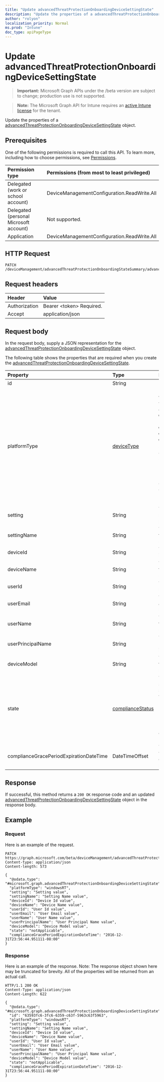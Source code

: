 ```yaml
---
title: "Update advancedThreatProtectionOnboardingDeviceSettingState"
description: "Update the properties of a advancedThreatProtectionOnboardingDeviceSettingState object."
author: "rolyon"
localization_priority: Normal
ms.prod: "Intune"
doc_type: apiPageType
---
```


# Update advancedThreatProtectionOnboardingDeviceSettingState

> **Important:** Microsoft Graph APIs under the /beta version are subject to change; production use is not supported.

> **Note:** The Microsoft Graph API for Intune requires an [active Intune license](https://go.microsoft.com/fwlink/?linkid=839381) for the tenant.

Update the properties of a [advancedThreatProtectionOnboardingDeviceSettingState](../resources/intune-deviceconfig-advancedthreatprotectiononboardingdevicesettingstate.md) object.

## Prerequisites
One of the following permissions is required to call this API. To learn more, including how to choose permissions, see [Permissions](/graph/permissions-reference).

|Permission type|Permissions (from most to least privileged)|
|:---|:---|
|Delegated (work or school account)|DeviceManagementConfiguration.ReadWrite.All|
|Delegated (personal Microsoft account)|Not supported.|
|Application|DeviceManagementConfiguration.ReadWrite.All|

## HTTP Request
<!-- {
  "blockType": "ignored"
}
-->
``` http
PATCH /deviceManagement/advancedThreatProtectionOnboardingStateSummary/advancedThreatProtectionOnboardingDeviceSettingStates/{advancedThreatProtectionOnboardingDeviceSettingStateId}
```

## Request headers
|Header|Value|
|:---|:---|
|Authorization|Bearer &lt;token&gt; Required.|
|Accept|application/json|

## Request body
In the request body, supply a JSON representation for the [advancedThreatProtectionOnboardingDeviceSettingState](../resources/intune-deviceconfig-advancedthreatprotectiononboardingdevicesettingstate.md) object.

The following table shows the properties that are required when you create the [advancedThreatProtectionOnboardingDeviceSettingState](../resources/intune-deviceconfig-advancedthreatprotectiononboardingdevicesettingstate.md).

|Property|Type|Description|
|:---|:---|:---|
|id|String|Key of the entity|
|platformType|[deviceType](../resources/intune-shared-devicetype.md)|Device platform type. Possible values are: `desktop`, `windowsRT`, `winMO6`, `nokia`, `windowsPhone`, `mac`, `winCE`, `winEmbedded`, `iPhone`, `iPad`, `iPod`, `android`, `iSocConsumer`, `unix`, `macMDM`, `holoLens`, `surfaceHub`, `androidForWork`, `androidEnterprise`, `blackberry`, `palm`, `unknown`.|
|setting|String|The setting class name and property name.|
|settingName|String|The Setting Name that is being reported|
|deviceId|String|The Device Id that is being reported|
|deviceName|String|The Device Name that is being reported|
|userId|String|The user Id that is being reported|
|userEmail|String|The User email address that is being reported|
|userName|String|The User Name that is being reported|
|userPrincipalName|String|The User PrincipalName that is being reported|
|deviceModel|String|The device model that is being reported|
|state|[complianceStatus](../resources/intune-shared-compliancestatus.md)|The compliance state of the setting. Possible values are: `unknown`, `notApplicable`, `compliant`, `remediated`, `nonCompliant`, `error`, `conflict`, `notAssigned`.|
|complianceGracePeriodExpirationDateTime|DateTimeOffset|The DateTime when device compliance grace period expires|



## Response
If successful, this method returns a `200 OK` response code and an updated [advancedThreatProtectionOnboardingDeviceSettingState](../resources/intune-deviceconfig-advancedthreatprotectiononboardingdevicesettingstate.md) object in the response body.

## Example

### Request
Here is an example of the request.
``` http
PATCH https://graph.microsoft.com/beta/deviceManagement/advancedThreatProtectionOnboardingStateSummary/advancedThreatProtectionOnboardingDeviceSettingStates/{advancedThreatProtectionOnboardingDeviceSettingStateId}
Content-type: application/json
Content-length: 573

{
  "@odata.type": "#microsoft.graph.advancedThreatProtectionOnboardingDeviceSettingState",
  "platformType": "windowsRT",
  "setting": "Setting value",
  "settingName": "Setting Name value",
  "deviceId": "Device Id value",
  "deviceName": "Device Name value",
  "userId": "User Id value",
  "userEmail": "User Email value",
  "userName": "User Name value",
  "userPrincipalName": "User Principal Name value",
  "deviceModel": "Device Model value",
  "state": "notApplicable",
  "complianceGracePeriodExpirationDateTime": "2016-12-31T23:56:44.951111-08:00"
}
```

### Response
Here is an example of the response. Note: The response object shown here may be truncated for brevity. All of the properties will be returned from an actual call.
``` http
HTTP/1.1 200 OK
Content-Type: application/json
Content-Length: 622

{
  "@odata.type": "#microsoft.graph.advancedThreatProtectionOnboardingDeviceSettingState",
  "id": "63593fc6-3fc6-6359-c63f-5963c63f5963",
  "platformType": "windowsRT",
  "setting": "Setting value",
  "settingName": "Setting Name value",
  "deviceId": "Device Id value",
  "deviceName": "Device Name value",
  "userId": "User Id value",
  "userEmail": "User Email value",
  "userName": "User Name value",
  "userPrincipalName": "User Principal Name value",
  "deviceModel": "Device Model value",
  "state": "notApplicable",
  "complianceGracePeriodExpirationDateTime": "2016-12-31T23:56:44.951111-08:00"
}
```






